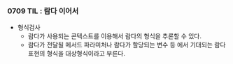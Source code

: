 ### 0709 TIL : 람다 이어서
- 형식검사
    - 람다가 사용되는 콘텍스트를 이용해서 람다의 형식을 추론할 수 있다.
    - 람다가 전달될 메서드 파라미처나 람다가 할당되는 변수 등 에서 기대되는 람다 표현의 형식을 대상형식이라고 부른다.
    